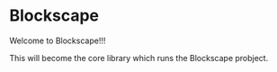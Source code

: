 # Blockscape
Welcome to Blockscape!!!

This will become the core library which runs the Blockscape probject.

